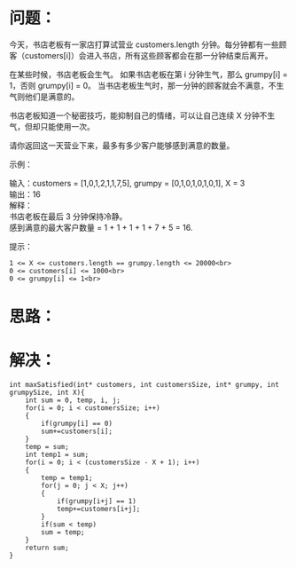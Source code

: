 问题：
======
今天，书店老板有一家店打算试营业 customers.length 分钟。每分钟都有一些顾客（customers[i]）会进入书店，所有这些顾客都会在那一分钟结束后离开。<br>

在某些时候，书店老板会生气。 如果书店老板在第 i 分钟生气，那么 grumpy[i] = 1，否则 grumpy[i] = 0。 当书店老板生气时，那一分钟的顾客就会不满意，不生气则他们是满意的。<br>

书店老板知道一个秘密技巧，能抑制自己的情绪，可以让自己连续 X 分钟不生气，但却只能使用一次。<br>

请你返回这一天营业下来，最多有多少客户能够感到满意的数量。<br>
 

示例：<br>

输入：customers = [1,0,1,2,1,1,7,5], grumpy = [0,1,0,1,0,1,0,1], X = 3<br>
输出：16<br>
解释：<br>
书店老板在最后 3 分钟保持冷静。<br>
感到满意的最大客户数量 = 1 + 1 + 1 + 1 + 7 + 5 = 16.<br>

 

提示：<br>

    1 <= X <= customers.length == grumpy.length <= 20000<br>
    0 <= customers[i] <= 1000<br>
    0 <= grumpy[i] <= 1<br>
    
思路：
======

解决：
======
```
int maxSatisfied(int* customers, int customersSize, int* grumpy, int grumpySize, int X){
    int sum = 0, temp, i, j;
	for(i = 0; i < customersSize; i++)
    {
		if(grumpy[i] == 0)
        sum+=customers[i];
	}
	temp = sum;
    int temp1 = sum;
	for(i = 0; i < (customersSize - X + 1); i++)
    {
        temp = temp1;
		for(j = 0; j < X; j++)
        {
			if(grumpy[i+j] == 1)
            temp+=customers[i+j];
		}
		if(sum < temp)
        sum = temp;
	}
	return sum;
}
```
